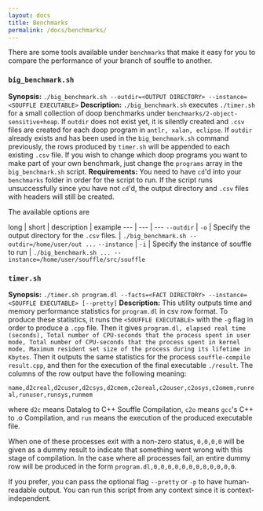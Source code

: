 ```yaml
---
layout: docs
title: Benchmarks
permalink: /docs/benchmarks/
---
```


There are some tools available under `benchmarks` that make it easy for you to compare the performance of your branch of souffle to another.

### `big_benchmark.sh`

**Synopsis:** `./big_benchmark.sh --outdir=<OUTPUT DIRECTORY> --instance=<SOUFFLE EXECUTABLE>`
**Description:** `./big_benchmark.sh` executes `./timer.sh` for a small collection of doop benchmarks under `benchmarks/2-object-sensitive+heap`. If `outdir` does not exist yet, it is silently created and `.csv` files are created for each doop program in `antlr, xalan, eclipse`. If `outdir` already exists and has been used in the `big_benchmark.sh` command previously, the rows produced by `timer.sh` will be appended to each existing `.csv` file. If you wish to change which doop programs you want to make part of your own benchmark, just change the `programs` array in the `big_benchmark.sh` script.
**Requirements:** You need to have `cd`'d into your `benchmarks` folder in order for the script to run. If the script runs unsuccessfully since you have not `cd`'d, the output directory and `.csv` files with headers will still be created.

The available options are

long | short | description | example
--- | --- | ---
`--outdir` | `-o` | Specify the output directory for the `.csv` files. | `./big_benchmark.sh --outdir=/home/user/out ...`
`--instance` | `-i` | Specify the instance of souffle to run | `./big_benchmark.sh ... --instance=/home/user/souffle/src/souffle`

### `timer.sh`
**Synopsis:** `./timer.sh program.dl --facts=<FACT DIRECTORY> --instance=<SOUFFLE EXECUTABLE> [--pretty]`
**Description:** This utility outputs time and memory performance statistics for `program.dl` in csv row format. To produce these statistics, it runs the `<SOUFFLE EXECUTABLE>` with the `-g` flag in order to produce a `.cpp` file. Then it gives `program.dl, elapsed real time (seconds), Total number of CPU-seconds that the process spent in user mode, Total number of CPU-seconds that the process spent in kernel mode, Maximum resident set size of the process during its lifetime in Kbytes`. Then it outputs the same statistics for the process `souffle-compile result.cpp`, and then for the execution of the final executable `./result`. The columns of the row output have the following meaning:

`name,d2creal,d2cuser,d2csys,d2cmem,c2oreal,c2ouser,c2osys,c2omem,runreal,runuser,runsys,runmem`

where `d2c` means Datalog to C++ Souffle Compilation, `c2o` means `gcc`'s C++ to .o Compilation, and `run` means the execution of the produced executable file.

When one of these processes exit with a non-zero status, `0,0,0,0` will be given as a dummy result to indicate that something went wrong with this stage of compilation. In the case where all processes fail, an entire dummy row will be produced in the form `program.dl,0,0,0,0,0,0,0,0,0,0,0,0`.

If you prefer, you can pass the optional flag `--pretty` or `-p` to have human-readable output.
You can run this script from any context since it is context-independent.





